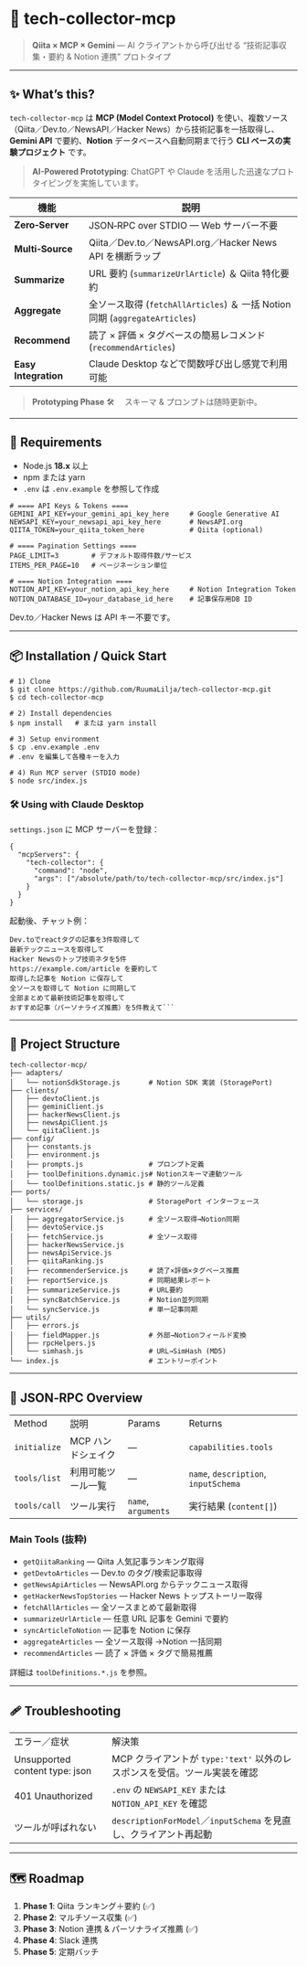 # 📰 tech-collector-mcp

> **Qiita × MCP × Gemini** — AI クライアントから呼び出せる “技術記事収集・要約 & Notion 連携” プロトタイプ

---

## ✨ What’s this?

`tech-collector-mcp` は **MCP (Model Context Protocol)** を使い、複数ソース（Qiita／Dev.to／NewsAPI／Hacker News）から技術記事を一括取得し、**Gemini API** で要約、**Notion** データベースへ自動同期まで行う **CLI ベースの実験プロジェクト** です。

> **AI-Powered Prototyping**: ChatGPT や Claude を活用した迅速なプロトタイピングを実施しています。

| 機能                 | 説明                                                                        |
| -------------------- | --------------------------------------------------------------------------- |
| **Zero‑Server**      | JSON‑RPC over STDIO — Web サーバー不要                                      |
| **Multi‑Source**     | Qiita／Dev.to／NewsAPI.org／Hacker News API を横断ラップ                    |
| **Summarize**        | URL 要約 (`summarizeUrlArticle`) ＆ Qiita 特化要約                          |
| **Aggregate**        | 全ソース取得 (`fetchAllArticles`) ＆ 一括 Notion 同期 (`aggregateArticles`) |
| **Recommend**        | 読了 × 評価 × タグベースの簡易レコメンド (`recommendArticles`)              |
| **Easy Integration** | Claude Desktop などで関数呼び出し感覚で利用可能                             |

> **Prototyping Phase** 🛠️  スキーマ & プロンプトは随時更新中。

---

## 🔧 Requirements

- Node.js **18.x** 以上
- npm または yarn
- `.env` は `.env.example` を参照して作成

```
# ==== API Keys & Tokens ====
GEMINI_API_KEY=your_gemini_api_key_here     # Google Generative AI
NEWSAPI_KEY=your_newsapi_api_key_here       # NewsAPI.org
QIITA_TOKEN=your_qiita_token_here           # Qiita (optional)

# ==== Pagination Settings ====
PAGE_LIMIT=3        # デフォルト取得件数/サービス
ITEMS_PER_PAGE=10   # ページネーション単位

# ==== Notion Integration ====
NOTION_API_KEY=your_notion_api_key_here     # Notion Integration Token
NOTION_DATABASE_ID=your_database_id_here    # 記事保存用DB ID
```

Dev.to／Hacker News は API キー不要です。

---

## 📦 Installation / Quick Start

```
# 1) Clone
$ git clone https://github.com/RuumaLilja/tech-collector-mcp.git
$ cd tech-collector-mcp

# 2) Install dependencies
$ npm install   # または yarn install

# 3) Setup environment
$ cp .env.example .env
# .env を編集して各種キーを入力

# 4) Run MCP server (STDIO mode)
$ node src/index.js
```

### 🛠️ Using with Claude Desktop

`settings.json` に MCP サーバーを登録：

```
{
  "mcpServers": {
    "tech-collector": {
      "command": "node",
      "args": ["/absolute/path/to/tech-collector-mcp/src/index.js"]
    }
  }
}
```

起動後、チャット例：

```
Dev.toでreactタグの記事を3件取得して
最新テックニュースを取得して
Hacker Newsのトップ技術ネタを5件
https://example.com/article を要約して
取得した記事を Notion に保存して
全ソースを取得して Notion に同期して
全部まとめて最新技術記事を取得して
おすすめ記事（パーソナライズ推薦）を5件教えて```
```

---

## 📂 Project Structure

```
tech-collector-mcp/
├── adapters/
│   └── notionSdkStorage.js       # Notion SDK 実装 (StoragePort)
├── clients/
│   ├── devtoClient.js
│   ├── geminiClient.js
│   ├── hackerNewsClient.js
│   ├── newsApiClient.js
│   └── qiitaClient.js
├── config/
│   ├── constants.js
│   ├── environment.js
│   ├── prompts.js                # プロンプト定義
│   ├── toolDefinitions.dynamic.js# Notionスキーマ連動ツール
│   └── toolDefinitions.static.js # 静的ツール定義
├── ports/
│   └── storage.js                # StoragePort インターフェース
├── services/
│   ├── aggregatorService.js      # 全ソース取得→Notion同期
│   ├── devtoService.js
│   ├── fetchService.js           # 全ソース取得
│   ├── hackerNewsService.js
│   ├── newsApiService.js
│   ├── qiitaRanking.js
│   ├── recommenderService.js     # 読了×評価×タグベース推薦
│   ├── reportService.js          # 同期結果レポート
│   ├── summarizeService.js       # URL要約
│   ├── syncBatchService.js       # Notion並列同期
│   └── syncService.js            # 単一記事同期
├── utils/
│   ├── errors.js
│   ├── fieldMapper.js            # 外部→Notionフィールド変換
│   ├── rpcHelpers.js
│   └── simhash.js                # URL→SimHash (MD5)
└── index.js                      # エントリーポイント
```

---

## 📖 JSON‑RPC Overview

|              |                    |                     |                                      |
| ------------ | ------------------ | ------------------- | ------------------------------------ |
| Method       | 説明               | Params              | Returns                              |
| `initialize` | MCP ハンドシェイク | —                   | `capabilities.tools`                 |
| `tools/list` | 利用可能ツール一覧 | —                   | `name`, `description`, `inputSchema` |
| `tools/call` | ツール実行         | `name`, `arguments` | 実行結果 (`content[]`)               |

### Main Tools (抜粋)

- `getQiitaRanking` — Qiita 人気記事ランキング取得
- `getDevtoArticles` — Dev.to のタグ/検索記事取得
- `getNewsApiArticles` — NewsAPI.org からテックニュース取得
- `getHackerNewsTopStories` — Hacker News トップストーリー取得
- `fetchAllArticles` — 全ソースまとめて最新取得
- `summarizeUrlArticle` — 任意 URL 記事を Gemini で要約
- `syncArticleToNotion` — 記事を Notion に保存
- `aggregateArticles` — 全ソース取得 →Notion 一括同期
- `recommendArticles` — 読了 × 評価 × タグで簡易推薦

詳細は `toolDefinitions.*.js` を参照。

---

## 🩹 Troubleshooting

|                                |                                                                           |
| ------------------------------ | ------------------------------------------------------------------------- |
| エラー／症状                   | 解決策                                                                    |
| Unsupported content type: json | MCP クライアントが `type:'text'` 以外のレスポンスを受信。ツール実装を確認 |
| 401 Unauthorized               | `.env` の `NEWSAPI_KEY` または `NOTION_API_KEY` を確認                    |
| ツールが呼ばれない             | `descriptionForModel`／`inputSchema` を見直し、クライアント再起動         |

---

## 🗺 Roadmap

1. **Phase 1**: Qiita ランキング＋要約 (✅)
2. **Phase 2**: マルチソース収集 (✅)
3. **Phase 3**: Notion 連携 & パーソナライズ推薦 (✅)
4. **Phase 4**: Slack 連携
5. **Phase 5**: 定期バッチ
